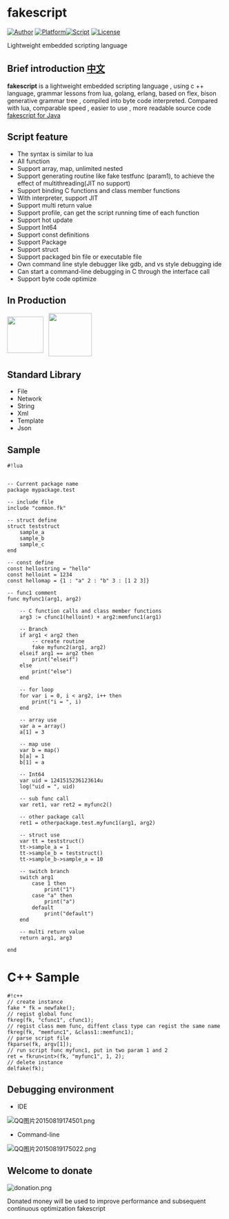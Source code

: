 # fakescript

[![Author](https://img.shields.io/badge/author-errhrs-blue.svg?style=flat)](https://github.com/esrrhs/fakescript) [![Platform](https://img.shields.io/badge/platform-Linux,%20Windows-green.svg?style=flat)](https://github.com/esrrhs/fakescript)[![Script](https://img.shields.io/badge/embed-script-pink.svg?style=flat)](https://github.com/esrrhs/fakescript) [![License](https://img.shields.io/github/license/mashape/apistatus.svg?maxAge=2592000?style=flat)](LICENSE)

Lightweight embedded scripting language

## Brief introduction [中文](./README_CN.md)
**fakescript** is a lightweight embedded scripting language , using c ++ language, grammar lessons from lua, golang, erlang, based on flex, bison generative grammar tree , compiled into byte code interpreted. Compared with lua, comparable speed , easier to use , more readable source code
<a href="https://github.com/esrrhs/fakescript-java">fakescript for Java</a>

## Script feature
* The syntax is similar to lua
* All function
* Support array, map, unlimited nested
* Support generating routine like fake testfunc (param1), to achieve the effect of multithreading(JIT no support)
* Support binding C functions and class member functions
* With interpreter, support JIT
* Support multi return value
* Support profile, can get the script running time of each function
* Support hot update
* Support Int64
* Support const definitions
* Support Package
* Support struct
* Support packaged bin file or executable file
* Own command line style debugger like gdb, and vs style debugging ide
* Can start a command-line debugging in C through the interface call
* Support byte code optimize



## In Production

<a href="http://dzz.youxi.com/"><img src="https://ss1.baidu.com/70cFfyinKgQFm2e88IuM_a/forum/pic/item/d8f9d72a6059252d8aa6c584329b033b5ab5b9f9.jpg" width="84" align="middle"/></a>&nbsp;&nbsp;
<a href="http://ttxd.qq.com/act/a20160419brandP/"><img src="https://ss1.baidu.com/70cFfyinKgQFm2e88IuM_a/forum/pic/item/9f510fb30f2442a71a9ae83ad443ad4bd013029c.jpg" width="100" align="middle"/></a>&nbsp;&nbsp;

## Standard Library
* File
* Network
* String
* Xml
* Template
* Json

## Sample

```
#!lua


-- Current package name
package mypackage.test

-- include file
include "common.fk"

-- struct define
struct teststruct
	sample_a
	sample_b
	sample_c
end

-- const define
const hellostring = "hello"
const helloint = 1234
const hellomap = {1 : "a" 2 : "b" 3 : [1 2 3]}

-- func1 comment
func myfunc1(arg1, arg2)
	
	-- C function calls and class member functions
	arg3 := cfunc1(helloint) + arg2:memfunc1(arg1)
	
	-- Branch
	if arg1 < arg2 then	
		-- create routine
		fake myfunc2(arg1, arg2)
	elseif arg1 == arg2 then	
		print("elseif")
	else
		print("else")
	end
	
	-- for loop
	for var i = 0, i < arg2, i++ then
		print("i = ", i)
	end
	
	-- array use
	var a = array()
	a[1] = 3
	
	-- map use
	var b = map()
	b[a] = 1
	b[1] = a
	
	-- Int64
	var uid = 1241515236123614u
	log("uid = ", uid)

	-- sub func call
	var ret1, var ret2 = myfunc2()

	-- other package call
	ret1 = otherpackage.test.myfunc1(arg1, arg2)
	
	-- struct use
	var tt = teststruct()
	tt->sample_a = 1
	tt->sample_b = teststruct()
	tt->sample_b->sample_a = 10

	-- switch branch
	switch arg1
		case 1 then
			print("1")
		case "a" then
			print("a")
		default
			print("default")
	end

	-- multi return value
	return arg1, arg3
	
end
```

# C++ Sample #

```
#!c++
// create instance
fake * fk = newfake();
// regist global func
fkreg(fk, "cfunc1", cfunc1);
// regist class mem func, diffent class type can regist the same name
fkreg(fk, "memfunc1", &class1::memfunc1);
// parse script file
fkparse(fk, argv[1]);
// run script func myfunc1, put in two param 1 and 2
ret = fkrun<int>(fk, "myfunc1", 1, 2);
// delete instance
delfake(fk);
```

## Debugging environment
* IDE

![QQ图片20150819174501.png](https://bitbucket.org/repo/pAEqqM/images/188608728-QQ%E5%9B%BE%E7%89%8720150819174501.png)

* Command-line

![QQ图片20150819175022.png](https://bitbucket.org/repo/pAEqqM/images/1059284915-QQ%E5%9B%BE%E7%89%8720150819175022.png)

## Welcome to donate 
![donation.png](https://bitbucket.org/repo/pAEqqM/images/2041212420-donation.png)

Donated money will be used to improve performance and subsequent continuous optimization fakescript
